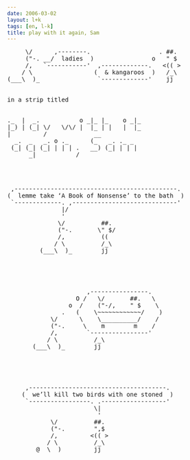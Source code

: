 ```yaml
---
date: 2006-03-02
layout: l+k
tags: [en, l-k]
title: play with it again, Sam
---
```


<pre class='l-k'>
     \/      ,--------.                   . ##. 
     ("-. __/  ladies  )                o   " $ 
     /,   `-----------'  ,-------------.   <(( >
    / \                 (  & kangaroos  )   /_\ 
(___\  )_                `-------------'    jj  


in a strip titled


._  |  _.           o _|_ |_    o _|_
|_) | (_| \/   \/\/ |  |_ | |   |  |_
|         /             __           
  _.  _   _. o ._      (_   _. ._ _  
 (_| (_| (_| | | | .   __) (_| | | | 
      _|           /                 




 ,---------------------------------------------. 
(  lemme take ‘A Book of Nonsense’ to the bath  )
 `-------------. ,-----------------------------' 
               |/                                
               '                                 
              \/          ##.                    
              ("-.       \" $/                   
              /,          ((                     
             / \          /_\                    
         (___\  )_        jj                     





                      ,----------------.         
                   O /   \/       ##.   \        
                 o  /    ("-/,    " $    \       
               .   (    \~~~~~~~~~~~~/    )      
            \/      \    \__________/    /       
            ("-.     \    m        m    /        
            /,        `----------------'         
           / \          /_\                      
       (___\  )_        jj                       





     ,--------------------------------------.    
    (  we’ll kill two birds with one stoned  )   
     `-----------------. .------------------'    
                        \|                       
                         '                       
            \/          ##.                      
            ("-.        ",$                      
            /,         <(( >                     
           / \          /_\                      
        @__\  )_        jj                       
</pre>
